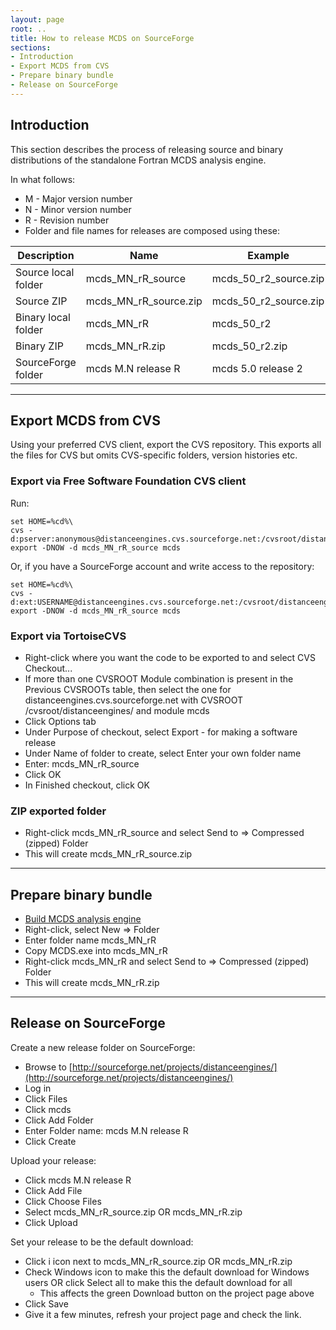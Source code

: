 ```yaml
---
layout: page
root: ..
title: How to release MCDS on SourceForge
sections:
- Introduction
- Export MCDS from CVS
- Prepare binary bundle
- Release on SourceForge
---
```


## Introduction

This section describes the process of releasing source and binary distributions of the standalone Fortran MCDS analysis engine.

In what follows:

* M - Major version number
* N - Minor version number
* R - Revision number
* Folder and file names for releases are composed using these:

| **Description** | **Name** | **Example** |
| --------------- | -------- | ----------- |
| Source local folder | mcds_MN_rR_source | mcds_50_r2_source.zip |
| Source ZIP | mcds_MN_rR_source.zip | mcds_50_r2_source.zip |
| Binary local folder | mcds_MN_rR | mcds_50_r2 |
| Binary ZIP | mcds_MN_rR.zip | mcds_50_r2.zip |
| SourceForge folder | mcds M.N release R | mcds 5.0 release 2 |

---

## Export MCDS from CVS

Using your preferred CVS client, export the CVS repository. This exports all the files for CVS but omits CVS-specific folders, version histories etc. 

### Export via Free Software Foundation CVS client

Run:

<p/>

    set HOME=%cd%\
    cvs -d:pserver:anonymous@distanceengines.cvs.sourceforge.net:/cvsroot/distanceengines/ export -DNOW -d mcds_MN_rR_source mcds

Or, if you have a SourceForge account and write access to the repository:

    set HOME=%cd%\
    cvs -d:ext:USERNAME@distanceengines.cvs.sourceforge.net:/cvsroot/distanceengines/ export -DNOW -d mcds_MN_rR_source mcds

### Export via TortoiseCVS

* Right-click where you want the code to be exported to and select CVS Checkout...
* If more than one CVSROOT Module combination is present in the Previous CVSROOTs table, then select the one for distanceengines.cvs.sourceforge.net with CVSROOT /cvsroot/distanceengines/ and module mcds
* Click Options tab
* Under Purpose of checkout, select Export - for making a software release
* Under Name of folder to create, select Enter your own folder name
* Enter: mcds_MN_rR_source
* Click OK
* In Finished checkout, click OK

### ZIP exported folder

* Right-click mcds_MN_rR_source and select Send to => Compressed (zipped) Folder 
* This will create mcds_MN_rR_source.zip

---

## Prepare binary bundle

* [Build MCDS analysis engine](./BuildFortran.html#build-mcds-analysis-engine)
* Right-click, select New => Folder
* Enter folder name mcds_MN_rR
* Copy MCDS.exe into mcds_MN_rR
* Right-click mcds_MN_rR and select Send to => Compressed (zipped) Folder 
* This will create mcds_MN_rR.zip

---

## Release on SourceForge

Create a new release folder on SourceForge:

* Browse to [http://sourceforge.net/projects/distanceengines/](http://sourceforge.net/projects/distanceengines/)
* Log in
* Click Files
* Click mcds
* Click Add Folder 
* Enter Folder name: mcds M.N release R
* Click Create

Upload your release:

* Click mcds M.N release R
* Click Add File
* Click Choose Files
* Select mcds_MN_rR_source.zip OR mcds_MN_rR.zip
* Click Upload

Set your release to be the default download:

* Click i icon next to mcds_MN_rR_source.zip OR mcds_MN_rR.zip
* Check Windows icon to make this the default download for Windows users OR click Select all to make this the default download for all
  - This affects the green Download button on the project page above
* Click Save
* Give it a few minutes, refresh your project page and check the link.
